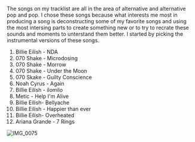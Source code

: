 The songs on my tracklist are all in the area of alternative and alternative pop and pop. I chose these songs because what interests me most in producing a song is deconstructing some of my favorite songs and using the most intersing parts to create something new or to try to recrate these sounds and moments to unterstand them better. I started by picking the instrumental versions of these songs. 

1. Billie Eilish - NDA
2. 070 Shake - Microdosing
3. 070 Shake - Morrow
4. 070 Shake - Under the Moon
5. 070 Skake - Guilty Conscience
6. Noah Cyrus - Again
7. Billie Eilish - ilomilo
8. Metic - Help I'm Alive
9. Billie Eilish- Bellyache
10. Billie Eilish - Happier than ever
11. Billie Eilish- Overheated
12. Ariana Grande - 7 Rings


![IMG_0075](https://user-images.githubusercontent.com/66121204/142022355-9156a334-8a33-4ec7-b7fe-b7cec4cb5a02.jpeg)
